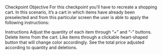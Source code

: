 Checkpoint Objective
For this checkpoint you’ll have to recreate a shopping cart. In this scenario, it’s a cart in which items have already been preselected and from this particular screen the user is able to apply the following instructions:

Instructions
Adjust the quantity of each item through  “+” and “-” buttons.
Delete items from the cart.
Like items through a clickable heart-shaped button that will change color accordingly.
See the total price adjusted according to quantity and deletions.
